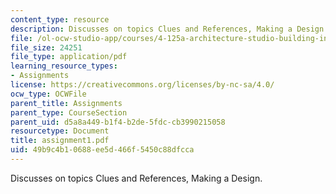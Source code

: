 ```yaml
---
content_type: resource
description: Discusses on topics Clues and References, Making a Design.
file: /ol-ocw-studio-app/courses/4-125a-architecture-studio-building-in-landscapes-fall-2005/49b9c4b10688ee5d466f5450c88dfcca_assignment1.pdf
file_size: 24251
file_type: application/pdf
learning_resource_types:
- Assignments
license: https://creativecommons.org/licenses/by-nc-sa/4.0/
ocw_type: OCWFile
parent_title: Assignments
parent_type: CourseSection
parent_uid: d5a8a449-b1f4-b2de-5fdc-cb3990215058
resourcetype: Document
title: assignment1.pdf
uid: 49b9c4b1-0688-ee5d-466f-5450c88dfcca
---
```

Discusses on topics Clues and References, Making a Design.